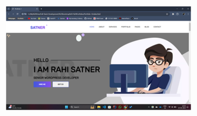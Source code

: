 [![Watch the video](https://raw.githubusercontent.com/priyankraychura/WordPress-Developer_Portfolio/main/Portfolio-1%20Thumnail.png)](https://youtu.be/78kGafOedlQ)
